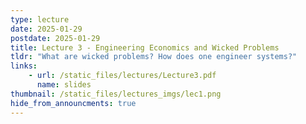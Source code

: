 ```yaml
---
type: lecture
date: 2025-01-29
postdate: 2025-01-29
title: Lecture 3 - Engineering Economics and Wicked Problems
tldr: "What are wicked problems? How does one engineer systems?"
links:
    - url: /static_files/lectures/Lecture3.pdf
      name: slides
thumbnail: /static_files/lectures_imgs/lec1.png
hide_from_announcments: true
---
```

